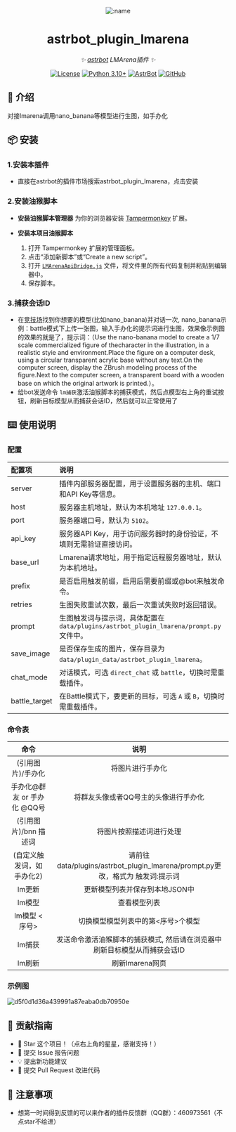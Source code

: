 
<div align="center">

![:name](https://count.getloli.com/@astrbot_plugin_lmarena?name=astrbot_plugin_lmarena&theme=minecraft&padding=6&offset=0&align=top&scale=1&pixelated=1&darkmode=auto)

# astrbot_plugin_lmarena

_✨ [astrbot](https://github.com/AstrBotDevs/AstrBot) LMArena插件 ✨_  

[![License](https://img.shields.io/badge/License-MIT-green.svg)](https://opensource.org/licenses/MIT)
[![Python 3.10+](https://img.shields.io/badge/Python-3.10%2B-blue.svg)](https://www.python.org/)
[![AstrBot](https://img.shields.io/badge/AstrBot-3.4%2B-orange.svg)](https://github.com/Soulter/AstrBot)
[![GitHub](https://img.shields.io/badge/作者-Zhalslar-blue)](https://github.com/Zhalslar)

</div>

## 🤝 介绍

对接lmarena调用nano_banana等模型进行生图，如手办化

## 📦 安装
  
### 1.安装本插件

- 直接在astrbot的插件市场搜索astrbot_plugin_lmarena，点击安装

### 2.安装油猴脚本

- **安装油猴脚本管理器**
    为你的浏览器安装 [Tampermonkey](https://www.tampermonkey.net/) 扩展。

- **安装本项目油猴脚本**
    1. 打开 Tampermonkey 扩展的管理面板。
    2. 点击“添加新脚本”或“Create a new script”。
    3. 打开 [`LMArenaApiBridge.js`](https://github.com/Zhalslar/astrbot_plugin_lmarena/blob/main/LMArenaApiBridge.js) 文件，将文件里的所有代码复制并粘贴到编辑器中。
    4. 保存脚本。

### 3.捕获会话ID

- 在[竞技场](<https://lmarena.ai>)找到你想要的模型(比如nano_banana)并对话一次, nano_banana示例：battle模式下上传一张图，输入手办化的提示词进行生图，效果像示例图的效果的就是了，提示词：（Use the nano-banana model to create a 1/7 scale commercialized figure of thecharacter in the illustration, in a realistic styie and environment.Place the figure on a computer desk, using a circular transparent acrylic base without any text.On the computer screen, display the ZBrush modeling process of the figure.Next to the computer screen, a transparent board with a wooden base on which the original artwork is printed.）。
- 给bot发送命令 `lm捕获`激活油猴脚本的捕获模式，然后点模型右上角的重试按钮，刷新目标模型从而捕获会话ID，然后就可以正常使用了

## ⌨️ 使用说明

### 配置

| 配置项       | 说明                                                                 |
|:-------------|:---------------------------------------------------------------------|
| server       | 插件内部服务器配置，用于设置服务器的主机、端口和API Key等信息。       |
| host         | 服务器主机地址，默认为本机地址 `127.0.0.1`。                         |
| port         | 服务器端口号，默认为 `5102`。                                        |
| api_key      | 服务器API Key，用于访问服务器时的身份验证，不填则无需验证直接访问。   |
| base_url     | Lmarena请求地址，用于指定远程服务器地址，默认为本机地址。             |
| prefix       | 是否启用触发前缀，启用后需要前缀或@bot来触发命令。                    |
| retries      | 生图失败重试次数，最后一次重试失败时返回错误。                        |
| prompt       | 生图触发词与提示词，具体配置在 `data/plugins/astrbot_plugin_lmarena/prompt.py` 文件中。 |
| save_image   | 是否保存生成的图片，保存目录为 `data/plugin_data/astrbot_plugin_lmarena`。 |
| chat_mode    | 对话模式，可选 `direct_chat` 或 `battle`，切换时需重载插件。          |
| battle_target| 在Battle模式下，要更新的目标，可选 `A` 或 `B`，切换时需重载插件。      |

### 命令表

|     命令      |                    说明                    |
|:-------------:|:-----------------------------------------------:|
| (引用图片)/手办化  | 将图片进行手办化  |
|  手办化@群友  or 手办化 @QQ号 | 将群友头像或者QQ号主的头像进行手办化  |
| (引用图片)/bnn 描述词 | 将图片按照描述词进行处理         |
| (自定义触发词，如 手办化2) | 请前往data/plugins/astrbot_plugin_lmarena/prompt.py更改，格式为 触发词:提示词        |
| lm更新 | 更新模型列表并保存到本地JSON中   |
| lm模型 | 查看模型列表    |
| lm模型 <序号> | 切换模型模型列表中的第<序号>个模型       |
| lm捕获 | 发送命令激活油猴脚本的捕获模式, 然后请在浏览器中刷新目标模型从而捕获会话ID    |
| lm刷新 | 刷新lmarena网页    |

### 示例图

![d5f0d1d36a439991a87eaba0db70950e](https://github.com/user-attachments/assets/d6dc6404-71e1-4b74-94c5-026bd05c7309)

## 👥 贡献指南

- 🌟 Star 这个项目！（点右上角的星星，感谢支持！）
- 🐛 提交 Issue 报告问题
- 💡 提出新功能建议
- 🔧 提交 Pull Request 改进代码

## 📌 注意事项

- 想第一时间得到反馈的可以来作者的插件反馈群（QQ群）：460973561（不点star不给进）
